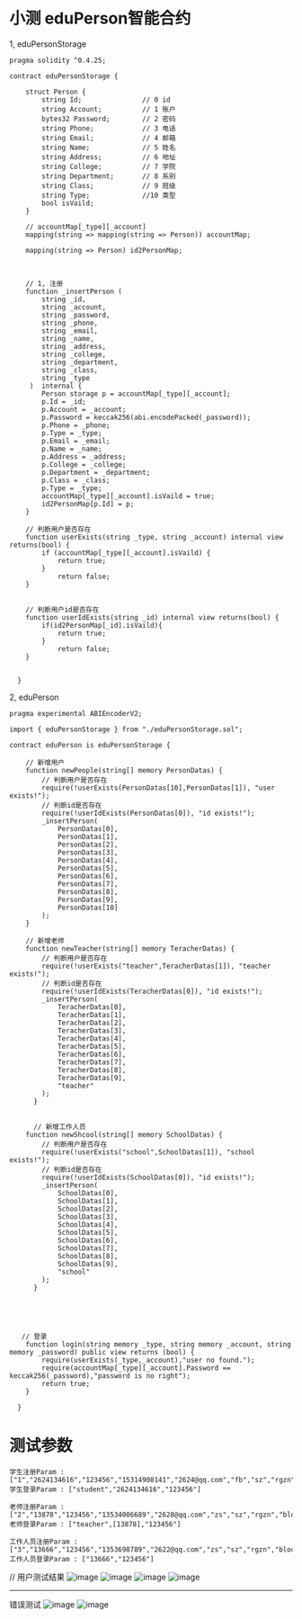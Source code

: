 # 小测 eduPerson智能合约


1, eduPersonStorage
```
pragma solidity ^0.4.25;

contract eduPersonStorage {
    
    struct Person {
        string Id;               // 0 id
        string Account;          // 1 账户
        bytes32 Password;        // 2 密码
        string Phone;            // 3 电话
        string Email;            // 4 邮箱
        string Name;             // 5 姓名
        string Address;          // 6 地址
        string College;          // 7 学院
        string Department;       // 8 系别
        string Class;            // 9 班级
        string Type;             //10 类型
        bool isVaild;
    }
    
    // accountMap[_type][_account]
    mapping(string => mapping(string => Person)) accountMap;
    
    mapping(string => Person) id2PersonMap;
    
    
    
    // 1, 注册
    function _insertPerson (
        string _id,
        string _account,
        string _password,
        string _phone,
        string _email,
        string _name,
        string _address,
        string _college,
        string _department,
        string _class,
        string _type
     )  internal {
        Person storage p = accountMap[_type][_account];
        p.Id = _id;
        p.Account = _account;
        p.Password = keccak256(abi.encodePacked(_password));
        p.Phone = _phone;
        p.Type = _type;
        p.Email = _email;
        p.Name = _name;
        p.Address = _address;
        p.College = _college;
        p.Department = _department;
        p.Class = _class;
        p.Type = _type;
        accountMap[_type][_account].isVaild = true;
        id2PersonMap[p.Id] = p;
    }
    
    // 判断用户是否存在
    function userExists(string _type, string _account) internal view returns(bool) {
        if (accountMap[_type][_account].isVaild) {
            return true;
        } 
            return false;
    }
    
    
    // 判断用户id是否存在
    function userIdExists(string _id) internal view returns(bool) {
        if(id2PersonMap[_id].isVaild){
            return true;
        }
            return false;
    }

        
  }
```

2, eduPerson
```
pragma experimental ABIEncoderV2;

import { eduPersonStorage } from "./eduPersonStorage.sol";

contract eduPerson is eduPersonStorage {
    
    // 新增用户
    function newPeople(string[] memory PersonDatas) {
        // 判断用户是否存在
        require(!userExists(PersonDatas[10],PersonDatas[1]), "user exists!");
        // 判断id是否存在
        require(!userIdExists(PersonDatas[0]), "id exists!");
        _insertPerson(
            PersonDatas[0],         
            PersonDatas[1],         
            PersonDatas[2],
            PersonDatas[3],
            PersonDatas[4],
            PersonDatas[5],
            PersonDatas[6],
            PersonDatas[7],
            PersonDatas[8],
            PersonDatas[9],
            PersonDatas[10]
        );
    }
    
    // 新增老师
    function newTeacher(string[] memory TeracherDatas) {
        // 判断用户是否存在
        require(!userExists("teacher",TeracherDatas[1]), "teacher exists!");
        // 判断id是否存在
        require(!userIdExists(TeracherDatas[0]), "id exists!");
        _insertPerson(
            TeracherDatas[0],         
            TeracherDatas[1],         
            TeracherDatas[2],
            TeracherDatas[3],
            TeracherDatas[4],
            TeracherDatas[5],
            TeracherDatas[6],
            TeracherDatas[7],
            TeracherDatas[8],
            TeracherDatas[9],
            "teacher"
        );
      }
      
      
      // 新增工作人员
    function newShcool(string[] memory SchoolDatas) {
        // 判断用户是否存在
        require(!userExists("school",SchoolDatas[1]), "school exists!");
        // 判断id是否存在
        require(!userIdExists(SchoolDatas[0]), "id exists!");
        _insertPerson(
            SchoolDatas[0],         
            SchoolDatas[1],         
            SchoolDatas[2],
            SchoolDatas[3],
            SchoolDatas[4],
            SchoolDatas[5],
            SchoolDatas[6],
            SchoolDatas[7],
            SchoolDatas[8],
            SchoolDatas[9],
            "school"
        );
      }
    
    
    
    
    
   // 登录
    function login(string memory _type, string memory _account, string memory _password) public view returns (bool) {
        require(userExists(_type,_account),"user no found.");
        require(accountMap[_type][_account].Password == keccak256(_password),"password is no right");
        return true;
    }
    
  }
```

# 测试参数
```
学生注册Param : ["1","2624134616","123456","15314908141","2624@qq.com","fb","sz","rgzn","blockchain","2","student"]
学生登录Param : ["student","2624134616","123456"]

老师注册Param : ["2","13878","123456","13534006689","2628@qq.com","zs","sz","rgzn","blockchain","2"]
老师登录Param : ["teacher",[13878],"123456"]

工作人员注册Param : ["3","13666","123456","1353698789","2622@qq.com","zs","sz","rgzn","blockchain","2"]
工作人员登录Param : ["13666","123456"]
```

// 用户测试结果
![image](https://user-images.githubusercontent.com/103564714/164889199-f8b5b42b-c877-40c0-9c48-2c8028fbc50b.png)
![image](https://user-images.githubusercontent.com/103564714/164889206-2e2cd1b7-b9c1-404a-bf73-c93f62438a39.png)
![image](https://user-images.githubusercontent.com/103564714/164889222-405200b6-09dd-4a9f-b9c3-fbda890ac6b2.png)
![image](https://user-images.githubusercontent.com/103564714/164889227-7ebbe95c-e5f9-4806-b307-aee312d5329a.png)

--------------------------------------------------------------------------------------------
错误测试
![image](https://user-images.githubusercontent.com/103564714/164889258-8501f431-d1be-40b5-8060-949a3d781851.png)
![image](https://user-images.githubusercontent.com/103564714/164889276-81d440f0-0b31-4a8d-b44d-7d993af659f1.png)





